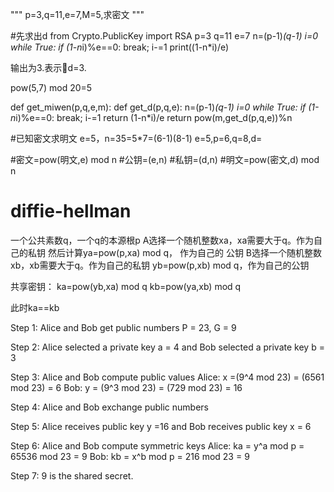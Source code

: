 """
p=3,q=11,e=7,M=5,求密文
"""

#先求出d
from Crypto.PublicKey import RSA
p=3
q=11
e=7
n=(p-1)*(q-1)
i=0
while True:
    if (1-n*i)%e==0:
        break;
    i-=1
print((1-n*i)/e)

输出为3.表示d=3.

pow(5,7) mod 20=5


def get_miwen(p,q,e,m):
    def get_d(p,q,e):
        n=(p-1)*(q-1)
        i=0
        while True:
            if (1-n*i)%e==0:
                break;
            i-=1
        return (1-n*i)/e
    return pow(m,get_d(p,q,e))%n



#已知密文求明文
e=5，n=35=5*7=(6-1)(8-1)
e=5,p=6,q=8,d=


#密文=pow(明文,e) mod n
#公钥=(e,n)
#私钥=(d,n)
#明文=pow(密文,d) mod n


# diffie-hellman

一个公共素数q，一个q的本源根p
A选择一个随机整数xa，xa需要大于q。作为自己的私钥
然后计算ya=pow(p,xa) mod q， 作为自己的 公钥
B选择一个随机整数xb，xb需要大于q。作为自己的私钥
yb=pow(p,xb) mod q，作为自己的公钥

共享密钥：
ka=pow(yb,xa) mod q
kb=pow(ya,xb) mod q

此时ka==kb




Step 1: Alice and Bob get public numbers P = 23, G = 9

Step 2: Alice selected a private key a = 4 and
        Bob selected a private key b = 3

Step 3: Alice and Bob compute public values
Alice:    x =(9^4 mod 23) = (6561 mod 23) = 6
Bob:    y = (9^3 mod 23) = (729 mod 23)  = 16

Step 4: Alice and Bob exchange public numbers

Step 5: Alice receives public key y =16 and
        Bob receives public key x = 6

Step 6: Alice and Bob compute symmetric keys
        Alice:  ka = y^a mod p = 65536 mod 23 = 9
        Bob:    kb = x^b mod p = 216 mod 23 = 9

Step 7: 9 is the shared secret.

